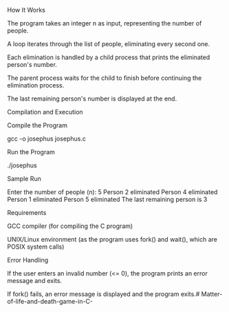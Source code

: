 How It Works

The program takes an integer n as input, representing the number of people.

A loop iterates through the list of people, eliminating every second one.

Each elimination is handled by a child process that prints the eliminated person's number.

The parent process waits for the child to finish before continuing the elimination process.

The last remaining person's number is displayed at the end.

Compilation and Execution

Compile the Program

gcc -o josephus josephus.c

Run the Program

./josephus

Sample Run

Enter the number of people (n): 5
Person 2 eliminated
Person 4 eliminated
Person 1 eliminated
Person 5 eliminated
The last remaining person is 3

Requirements

GCC compiler (for compiling the C program)

UNIX/Linux environment (as the program uses fork() and wait(), which are POSIX system calls)

Error Handling

If the user enters an invalid number (<= 0), the program prints an error message and exits.

If fork() fails, an error message is displayed and the program exits.# Matter-of-life-and-death-game-in-C-
